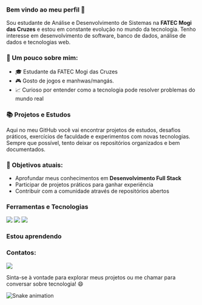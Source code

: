 ### Bem vindo ao meu perfil 👋

Sou estudante de Análise e Desenvolvimento de Sistemas na **FATEC Mogi das Cruzes** e estou em constante evolução no mundo da tecnologia. Tenho interesse em desenvolvimento de software, banco de dados, análise de dados e tecnologias web.

### 🚀 Um pouco sobre mim:

- 🎓 Estudante da FATEC Mogi das Cruzes
- 🎮 Gosto de jogos e manhwas/mangás.
- 📈 Curioso por entender como a tecnologia pode resolver problemas do mundo real

### 📚 Projetos e Estudos

Aqui no meu GitHub você vai encontrar projetos de estudos, desafios práticos, exercícios de faculdade e experimentos com novas tecnologias. Sempre que possível, tento deixar os repositórios organizados e bem documentados.

### 🎯 Objetivos atuais:

- Aprofundar meus conhecimentos em **Desenvolvimento Full Stack**
- Participar de projetos práticos para ganhar experiência
- Contribuir com a comunidade através de repositórios abertos

### Ferramentas e Tecnologias

<!-- Utilize o https://devicon.dev/ para mais ícones, esses são apenas exemplos -->
<link rel="stylesheet" type='text/css' href="https://cdn.jsdelivr.net/gh/devicons/devicon@latest/devicon.min.css" />
<link rel="stylesheet" type='text/css' href="https://cdn.jsdelivr.net/gh/devicons/devicon@latest/devicon.min.css" />
<link rel="stylesheet" type='text/css' href="https://cdn.jsdelivr.net/gh/devicons/devicon@latest/devicon.min.css" />
<link rel="stylesheet" type='text/css' href="https://cdn.jsdelivr.net/gh/devicons/devicon@latest/devicon.min.css" />
<link rel="stylesheet" type='text/css' href="https://cdn.jsdelivr.net/gh/devicons/devicon@latest/devicon.min.css" />
<link rel="stylesheet" type='text/css' href="https://cdn.jsdelivr.net/gh/devicons/devicon@latest/devicon.min.css" />
<link rel="stylesheet" type='text/css' href="https://cdn.jsdelivr.net/gh/devicons/devicon@latest/devicon.min.css" />
<link rel="stylesheet" type='text/css' href="https://cdn.jsdelivr.net/gh/devicons/devicon@latest/devicon.min.css" />
<link rel="stylesheet" type='text/css' href="https://cdn.jsdelivr.net/gh/devicons/devicon@latest/devicon.min.css" />
<link rel="stylesheet" type='text/css' href="https://cdn.jsdelivr.net/gh/devicons/devicon@latest/devicon.min.css" />
<link rel="stylesheet" type='text/css' href="https://cdn.jsdelivr.net/gh/devicons/devicon@latest/devicon.min.css" />
<img src="https://cdn.jsdelivr.net/gh/devicons/devicon@latest/icons/figma/figma-original.svg" />
<img src="https://cdn.jsdelivr.net/gh/devicons/devicon@latest/icons/trello/trello-original-wordmark.svg" />
<img src="https://cdn.jsdelivr.net/gh/devicons/devicon@latest/icons/vercel/vercel-original-wordmark.svg" />

### Estou aprendendo
<link rel="stylesheet" type='text/css' href="https://cdn.jsdelivr.net/gh/devicons/devicon@latest/devicon.min.css" />
<link rel="stylesheet" type='text/css' href="https://cdn.jsdelivr.net/gh/devicons/devicon@latest/devicon.min.css" />
<link rel="stylesheet" type='text/css' href="https://cdn.jsdelivr.net/gh/devicons/devicon@latest/devicon.min.css" />

### Contatos:

<div>
<a href="https://www.linkedin.com/in/vinicius-huang/" target="_blank"><img src="https://img.shields.io/badge/-LinkedIn-%230077B5?style=for-the-badge&logo=linkedin&logoColor=white" target="_blank"></a>   
</div>

Sinta-se à vontade para explorar meus projetos ou me chamar para conversar sobre tecnologia! 😄

 ![Snake animation](https://github.com/camilafernanda2/camilafernanda2/blob/output/github-contribution-grid-snake.svg)
